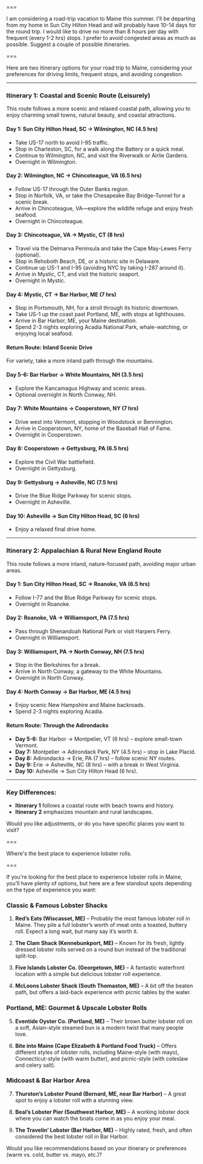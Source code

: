===

I am considering a road-trip vacation to Maine this summer.  I'll be departing from my home in Sun City Hilton Head and will probably have 10-14 days for the round trip.  I would like to drive no more than 8 hours per day with frequent (every 1-2 hrs) stops.  I prefer to avoid congested areas as much as possible.  Suggest a couple of possible itineraries.

===

Here are two itinerary options for your road trip to Maine, considering your preferences for driving limits, frequent stops, and avoiding congestion.

---

### **Itinerary 1: Coastal and Scenic Route (Leisurely)**
This route follows a more scenic and relaxed coastal path, allowing you to enjoy charming small towns, natural beauty, and coastal attractions.

#### **Day 1: Sun City Hilton Head, SC → Wilmington, NC** (4.5 hrs)
- Take US-17 north to avoid I-95 traffic.
- Stop in Charleston, SC, for a walk along the Battery or a quick meal.
- Continue to Wilmington, NC, and visit the Riverwalk or Airlie Gardens.
- Overnight in Wilmington.

#### **Day 2: Wilmington, NC → Chincoteague, VA** (6.5 hrs)
- Follow US-17 through the Outer Banks region.
- Stop in Norfolk, VA, or take the Chesapeake Bay Bridge-Tunnel for a scenic break.
- Arrive in Chincoteague, VA—explore the wildlife refuge and enjoy fresh seafood.
- Overnight in Chincoteague.

#### **Day 3: Chincoteague, VA → Mystic, CT** (8 hrs)
- Travel via the Delmarva Peninsula and take the Cape May-Lewes Ferry (optional).
- Stop in Rehoboth Beach, DE, or a historic site in Delaware.
- Continue up US-1 and I-95 (avoiding NYC by taking I-287 around it).
- Arrive in Mystic, CT, and visit the historic seaport.
- Overnight in Mystic.

#### **Day 4: Mystic, CT → Bar Harbor, ME** (7 hrs)
- Stop in Portsmouth, NH, for a stroll through its historic downtown.
- Take US-1 up the coast past Portland, ME, with stops at lighthouses.
- Arrive in Bar Harbor, ME, your Maine destination.
- Spend 2-3 nights exploring Acadia National Park, whale-watching, or enjoying local seafood.

#### **Return Route: Inland Scenic Drive**
For variety, take a more inland path through the mountains.

#### **Day 5-6: Bar Harbor → White Mountains, NH** (3.5 hrs)
- Explore the Kancamagus Highway and scenic areas.
- Optional overnight in North Conway, NH.

#### **Day 7: White Mountains → Cooperstown, NY** (7 hrs)
- Drive west into Vermont, stopping in Woodstock or Bennington.
- Arrive in Cooperstown, NY, home of the Baseball Hall of Fame.
- Overnight in Cooperstown.

#### **Day 8: Cooperstown → Gettysburg, PA** (6.5 hrs)
- Explore the Civil War battlefield.
- Overnight in Gettysburg.

#### **Day 9: Gettysburg → Asheville, NC** (7.5 hrs)
- Drive the Blue Ridge Parkway for scenic stops.
- Overnight in Asheville.

#### **Day 10: Asheville → Sun City Hilton Head, SC** (6 hrs)
- Enjoy a relaxed final drive home.

---

### **Itinerary 2: Appalachian & Rural New England Route**
This route follows a more inland, nature-focused path, avoiding major urban areas.

#### **Day 1: Sun City Hilton Head, SC → Roanoke, VA** (6.5 hrs)
- Follow I-77 and the Blue Ridge Parkway for scenic stops.
- Overnight in Roanoke.

#### **Day 2: Roanoke, VA → Williamsport, PA** (7.5 hrs)
- Pass through Shenandoah National Park or visit Harpers Ferry.
- Overnight in Williamsport.

#### **Day 3: Williamsport, PA → North Conway, NH** (7.5 hrs)
- Stop in the Berkshires for a break.
- Arrive in North Conway, a gateway to the White Mountains.
- Overnight in North Conway.

#### **Day 4: North Conway → Bar Harbor, ME** (4.5 hrs)
- Enjoy scenic New Hampshire and Maine backroads.
- Spend 2-3 nights exploring Acadia.

#### **Return Route: Through the Adirondacks**
- **Day 5-6:** Bar Harbor → Montpelier, VT (6 hrs) – explore small-town Vermont.
- **Day 7:** Montpelier → Adirondack Park, NY (4.5 hrs) – stop in Lake Placid.
- **Day 8:** Adirondacks → Erie, PA (7 hrs) – follow scenic NY routes.
- **Day 9:** Erie → Asheville, NC (8 hrs) – with a break in West Virginia.
- **Day 10:** Asheville → Sun City Hilton Head (6 hrs).

---

### **Key Differences:**
- **Itinerary 1** follows a coastal route with beach towns and history.
- **Itinerary 2** emphasizes mountain and rural landscapes.

Would you like adjustments, or do you have specific places you want to visit?

===

Where's the best place to experience lobster rolls.

===

If you're looking for the best place to experience lobster rolls in Maine, you’ll have plenty of options, but here are a few standout spots depending on the type of experience you want:

### **Classic & Famous Lobster Shacks**
1. **Red’s Eats (Wiscasset, ME)** – Probably the most famous lobster roll in Maine. They pile a full lobster’s worth of meat onto a toasted, buttery roll. Expect a long wait, but many say it’s worth it.

2. **The Clam Shack (Kennebunkport, ME)** – Known for its fresh, lightly dressed lobster rolls served on a round bun instead of the traditional split-top.

3. **Five Islands Lobster Co. (Georgetown, ME)** – A fantastic waterfront location with a simple but delicious lobster roll experience.

4. **McLoons Lobster Shack (South Thomaston, ME)** – A bit off the beaten path, but offers a laid-back experience with picnic tables by the water.

### **Portland, ME: Gourmet & Upscale Lobster Rolls**
5. **Eventide Oyster Co. (Portland, ME)** – Their brown butter lobster roll on a soft, Asian-style steamed bun is a modern twist that many people love.

6. **Bite into Maine (Cape Elizabeth & Portland Food Truck)** – Offers different styles of lobster rolls, including Maine-style (with mayo), Connecticut-style (with warm butter), and picnic-style (with coleslaw and celery salt).

### **Midcoast & Bar Harbor Area**
7. **Thurston’s Lobster Pound (Bernard, ME, near Bar Harbor)** – A great spot to enjoy a lobster roll with a stunning view.

8. **Beal’s Lobster Pier (Southwest Harbor, ME)** – A working lobster dock where you can watch the boats come in as you enjoy your meal.

9. **The Travelin’ Lobster (Bar Harbor, ME)** – Highly rated, fresh, and often considered the best lobster roll in Bar Harbor.

Would you like recommendations based on your itinerary or preferences (warm vs. cold, butter vs. mayo, etc.)?
